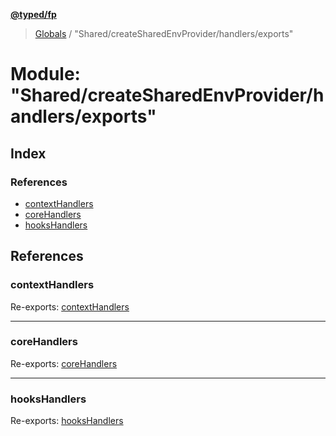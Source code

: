 **[@typed/fp](../README.md)**

> [Globals](../globals.md) / "Shared/createSharedEnvProvider/handlers/exports"

# Module: "Shared/createSharedEnvProvider/handlers/exports"

## Index

### References

* [contextHandlers](_shared_createsharedenvprovider_handlers_exports_.md#contexthandlers)
* [coreHandlers](_shared_createsharedenvprovider_handlers_exports_.md#corehandlers)
* [hooksHandlers](_shared_createsharedenvprovider_handlers_exports_.md#hookshandlers)

## References

### contextHandlers

Re-exports: [contextHandlers](_shared_createsharedenvprovider_handlers_context_contexthandlers_.md#contexthandlers)

___

### coreHandlers

Re-exports: [coreHandlers](_shared_createsharedenvprovider_handlers_core_corehandlers_.md#corehandlers)

___

### hooksHandlers

Re-exports: [hooksHandlers](_shared_createsharedenvprovider_handlers_hooks_hookshandlers_.md#hookshandlers)
